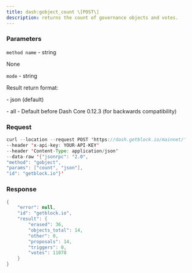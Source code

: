 ```yaml
---
title: dash:gobject_count \[POST\]
description: returns the count of governance objects and votes.
---
```


### Parameters


`method name` - string

None

`mode` - string

Result return format:

\- json (default)

\- all - Default before Dash Core 0.12.3 (for backwards compatibility)

### Request

``` java
curl --location --request POST 'https://dash.getblock.io/mainnet/' 
--header 'x-api-key: YOUR-API-KEY' 
--header 'Content-Type: application/json' 
--data-raw '{"jsonrpc": "2.0",
"method": "gobject",
"params": ["count", "json"],
"id": "getblock.io"}'
```

###  Response

``` java
{
    "error": null,
    "id": "getblock.io",
    "result": {
        "erased": 36,
        "objects_total": 14,
        "other": 0,
        "proposals": 14,
        "triggers": 0,
        "votes": 11078
    }
}
```

